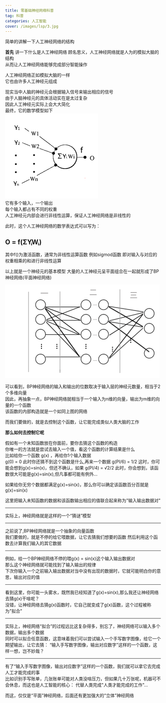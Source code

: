 ```yaml
---
title: 零基础神经网络科普
tag: 科普
categories: 人工智能
cover: /images/lsp/3.jpg
---
```


简单的讲解一下人工神经网络的结构
<!--more-->


__首先__ 讲一下什么是人工神经网络
顾名思义，人工神经网络就是人为的模拟大脑的结构  
从而让人工神经网络能够完成部分智能操作  

人工神经网络正如模拟大脑的一样  
它也由许多人工神经元组成    


现实当中人脑的神经元会根据输入信号来输出相应的信号  
由于人脑神经元的具体活动实在是太过复杂  
因此人工神经元实际上会大大简化  
最终，它的数学模型如下  
![](零基础神经网络科普/0.gif)   
它有多个输入，一个输出  
每个输入都占有不同的权重    
人工神经元内部会进行非线性运算，保证人工神经网络是非线性的

此时，这个人工神经网络的数学表达式可以写为：

O = f(ΣYᵢWᵢ) 
---
其中f()为激活函数，通常为非线性运算函数 
例如sigmod函数
即对输入与对应的权重相乘的和进行非线性运算

以上就是一个神经元的基本模型
大量的人工神经元呈平面组合在一起就形成了BP神经网络(平面神经网络)

![](零基础神经网络科普/1.gif)

可以看到，BP神经网络的输入和输出的位数取决于输入层的神经元数量，相当于2个多维向量   
因此，再抽象一点，BP神经网络就相当于一个输入为n维的向量，输出为m维的向量的一个函数  
该函数的内部构造就是一个如同上图的网络  


而我们要做的，就是去控制这个函数，让它能完成类似人类大脑的工作  

__那么如何去控制它呢__  


假如有一个未知函数放在你面前，要你去猜这个函数的构造    
你唯一的方法就是尝试去输入一个值，看这个函数的计算结果是什么    
比如给你一个函数 g(x) ，再给你1个输入数据  
    g(0) = 0
此时你还猜不到这个函数是什么,再来一个数据
    g(PI/6) = 1/2
这时，你可能会想到g(x)=sin(x)，但还不确认，如果
    g(PI/4) = √2/2
此时，你会想到，该函数很大可能是g(x)=sin(x),但凡事都可能有例外...

如果给你无穷个数据都满足g(x)=sin(x)，那么你可以确定该函数百分百就是g(x)=sin(x)

这里把输入未知函数的数据和该函数输出相应的值联合起来称为"输入输出数据对"
***
实际上，神经网络就是这样的一个“猜谜”模型    
***
之前说了,BP神经网络就是一个抽象的向量函数   
我们要做的，就是不停的给它喂数据，让它去猜我们想要的函数
然后利用这个函数去计算我们输入的其它数据 
***
例如，给一个BP神经网络不停的喂g(x) = sin(x)这个输入输出数据对   
那么这个神经网络就可能找到了输入输出的规律  
下次你输入一个之前输入输出数据对当中没有出现的数据时，它就可能明白你的意思，输出对应的值    
***
看到这里，你可能一头雾水，既然我已经知道了g(x)=sin(x),那么我还让神经网络去猜g(x)干啥呢？    
没错，让神经网络去猜g(x)函数时，它自己就变成了g(x)函数，这个过程被称为"拟合"    
***
实际上，神经网络“拟合”的过程远比这复杂得多，别忘了，神经网络可以输入多个数据，输出多个数据  
同时可以拟合任意函数，这意味着我们可以尝试输入一个手写数字图像，给它一个期望输出，让它去猜：
“输入手写数字图像，输出对应数字”这样的一个函数，这样一想，岂不妙哉？    
***
有了“输入手写数字图像，输出对应数字”这样的一个函数，我们就可以拿它去完成人工才能完成的事    
比如识别手写账单，几张账单可能对人类没啥压力，但如果几十万张呢，机器可不会休息，而这也是人工智能的核心：
代替人类完成"人类才能完成的工作"...   

而这，仅仅是“平面”神经网络，后面还有更加强大的“立体”神经网络